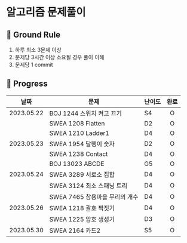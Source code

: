 # 알고리즘 문제풀이

## 🤙 Ground Rule

1. 하루 최소 3문제 이상
2. 문제당 3시간 이상 소요될 경우 풀이 이해
3. 문제당 1 commit

## 📅 Progress

| 날짜       | 문제                           | 난이도 | 완료 |
| ---------- | ------------------------------ | ------ | :--: |
| 2023.05.22 | BOJ 1244 스위치 켜고 끄기      | S4     |  O   |
|            | SWEA 1208 Flatten              | D2     |  O   |
|            | SWEA 1210 Ladder1              | D4     |  O   |
| 2023.05.23 | SWEA 1954 달팽이 숫자          | D2     |  O   |
|            | SWEA 1238 Contact              | D4     |  O   |
|            | BOJ 13023 ABCDE                | G5     |  O   |
| 2023.05.24 | SWEA 3289 서로소 집합          | D4     |  O   |
|            | SWEA 3124 최소 스패닝 트리     | D4     |  O   |
|            | SWEA 7465 창용마을 무리의 개수 | D4     |  O   |
| 2023.05.26 | SWEA 1218 괄호 짝짓기          | D4     |  O   |
|            | SWEA 1225 암호 생성기          | D3     |  O   |
| 2023.05.30 | SWEA 2164 카드2                | S5     |  O   |

